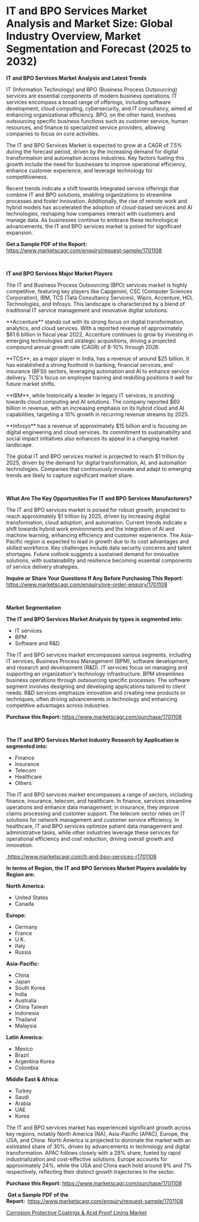 <p><h1>IT and BPO Services Market Analysis and Market Size: Global Industry Overview, Market Segmentation and Forecast (2025 to 2032)</h1></p><p><strong>IT and BPO Services Market Analysis and Latest Trends</strong></p>
<p><p>IT (Information Technology) and BPO (Business Process Outsourcing) services are essential components of modern business operations. IT services encompass a broad range of offerings, including software development, cloud computing, cybersecurity, and IT consultancy, aimed at enhancing organizational efficiency. BPO, on the other hand, involves outsourcing specific business functions such as customer service, human resources, and finance to specialized service providers, allowing companies to focus on core activities.</p><p>The IT and BPO Services Market is expected to grow at a CAGR of 7.5% during the forecast period, driven by the increasing demand for digital transformation and automation across industries. Key factors fueling this growth include the need for businesses to improve operational efficiency, enhance customer experience, and leverage technology for competitiveness. </p><p>Recent trends indicate a shift towards integrated service offerings that combine IT and BPO solutions, enabling organizations to streamline processes and foster innovation. Additionally, the rise of remote work and hybrid models has accelerated the adoption of cloud-based services and AI technologies, reshaping how companies interact with customers and manage data. As businesses continue to embrace these technological advancements, the IT and BPO services market is poised for significant expansion.</p></p>
<p><strong>Get a Sample PDF of the Report:&nbsp;</strong> <a href="https://www.marketscagr.com/enquiry/request-sample/1701108?utm_campaign=1879&utm_medium=2&utm_source=Github&utm_content=ia&utm_term=09012025&utm_id=it-and-bpo-services">https://www.marketscagr.com/enquiry/request-sample/1701108</a></p>
<p>&nbsp;</p>
<p><strong>IT and BPO Services Major Market Players</strong></p>
<p><p>The IT and Business Process Outsourcing (BPO) services market is highly competitive, featuring key players like Capgemini, CSC (Computer Sciences Corporation), IBM, TCS (Tata Consultancy Services), Wipro, Accenture, HCL Technologies, and Infosys. This landscape is characterized by a blend of traditional IT service management and innovative digital solutions.</p><p>**Accenture** stands out with its strong focus on digital transformation, analytics, and cloud services. With a reported revenue of approximately $61.6 billion in fiscal year 2022, Accenture continues to grow by investing in emerging technologies and strategic acquisitions, driving a projected compound annual growth rate (CAGR) of 8-10% through 2026.</p><p>**TCS**, as a major player in India, has a revenue of around $25 billion. It has established a strong foothold in banking, financial services, and insurance (BFSI) sectors, leveraging automation and AI to enhance service delivery. TCS's focus on employee training and reskilling positions it well for future market shifts.</p><p>**IBM**, while historically a leader in legacy IT services, is pivoting towards cloud computing and AI solutions. The company reported $60 billion in revenue, with an increasing emphasis on its hybrid cloud and AI capabilities, targeting a 10% growth in recurring revenue streams by 2025.</p><p>**Infosys** has a revenue of approximately $15 billion and is focusing on digital engineering and cloud services. Its commitment to sustainability and social impact initiatives also enhances its appeal in a changing market landscape.</p><p>The global IT and BPO services market is projected to reach $1 trillion by 2025, driven by the demand for digital transformation, AI, and automation technologies. Companies that continuously innovate and adapt to emerging trends are likely to capture significant market share.</p></p>
<p>&nbsp;</p>
<p><strong>What Are The Key Opportunities For IT and BPO Services Manufacturers?</strong></p>
<p><p>The IT and BPO services market is poised for robust growth, projected to reach approximately $1 trillion by 2025, driven by increasing digital transformation, cloud adoption, and automation. Current trends indicate a shift towards hybrid work environments and the integration of AI and machine learning, enhancing efficiency and customer experience. The Asia-Pacific region is expected to lead in growth due to its cost advantages and skilled workforce. Key challenges include data security concerns and talent shortages. Future outlook suggests a sustained demand for innovative solutions, with sustainability and resilience becoming essential components of service delivery strategies.</p></p>
<p><strong>Inquire or Share Your Questions If Any Before Purchasing This Report:</strong> <a href="https://www.marketscagr.com/enquiry/pre-order-enquiry/1701108?utm_campaign=1879&utm_medium=2&utm_source=Github&utm_content=ia&utm_term=09012025&utm_id=it-and-bpo-services">https://www.marketscagr.com/enquiry/pre-order-enquiry/1701108</a></p>
<p>&nbsp;</p>
<p><strong>Market Segmentation</strong></p>
<p><strong>The IT and BPO Services Market Analysis by types is segmented into:</strong></p>
<p><ul><li>IT services</li><li>BPM</li><li>Software and R&D</li></ul></p>
<p><p>The IT and BPO services market encompasses various segments, including IT services, Business Process Management (BPM), software development, and research and development (R&D). IT services focus on managing and supporting an organization's technology infrastructure. BPM streamlines business operations through outsourcing specific processes. The software segment involves designing and developing applications tailored to client needs. R&D services emphasize innovation and creating new products or techniques, often driving advancements in technology and enhancing competitive advantages across industries.</p></p>
<p><strong>Purchase this Report:&nbsp;</strong><a href="https://www.marketscagr.com/purchase/1701108?utm_campaign=1879&utm_medium=2&utm_source=Github&utm_content=ia&utm_term=09012025&utm_id=it-and-bpo-services">https://www.marketscagr.com/purchase/1701108</a></p>
<p>&nbsp;</p>
<p><strong>The IT and BPO Services Market Industry Research by Application is segmented into:</strong></p>
<p><ul><li>Finance</li><li>Insurance</li><li>Telecom</li><li>Healthcare</li><li>Others</li></ul></p>
<p><p>The IT and BPO services market encompasses a range of sectors, including finance, insurance, telecom, and healthcare. In finance, services streamline operations and enhance data management; in insurance, they improve claims processing and customer support. The telecom sector relies on IT solutions for network management and customer service efficiency. In healthcare, IT and BPO services optimize patient data management and administrative tasks, while other industries leverage these services for operational efficiency and cost reduction, driving overall growth and innovation.</p></p>
<p><a href="https://www.marketscagr.com/it-and-bpo-services-r1701108?utm_campaign=1879&utm_medium=2&utm_source=Github&utm_content=ia&utm_term=09012025&utm_id=it-and-bpo-services">&nbsp;https://www.marketscagr.com/it-and-bpo-services-r1701108</a></p>
<p><strong>In terms of Region, the IT and BPO Services Market Players available by Region are:</strong></p>
<p>
    <p> <strong> North America: </strong>
        <ul>
            <li>United States</li>
            <li>Canada</li>
        </ul>
        </p> 
    <p> <strong> Europe: </strong>
        <ul>
            <li>Germany</li>
            <li>France</li>
            <li>U.K.</li>
            <li>Italy</li>
            <li>Russia</li>
        </ul>
        </p> 
    <p> <strong> Asia-Pacific: </strong>
        <ul>
            <li>China</li>
            <li>Japan</li>
            <li>South Korea</li>
            <li>India</li>
            <li>Australia</li>
            <li>China Taiwan</li>
            <li>Indonesia</li>
            <li>Thailand</li>
            <li>Malaysia</li>
        </ul>
        </p> 
    <p> <strong> Latin America: </strong>
        <ul>
            <li>Mexico</li>
            <li>Brazil</li>
            <li>Argentina Korea</li>
            <li>Colombia</li>
        </ul>
        </p> 
    <p> <strong> Middle East & Africa: </strong>
        <ul>
            <li>Turkey</li>
            <li>Saudi</li>
            <li>Arabia</li>
            <li>UAE</li>
            <li>Korea</li>
        </ul>
    </p>
    </p>
<p><p>The IT and BPO services market has experienced significant growth across key regions, notably North America (NA), Asia-Pacific (APAC), Europe, the USA, and China. North America is projected to dominate the market with an estimated share of 30%, driven by advancements in technology and digital transformation. APAC follows closely with a 28% share, fueled by rapid industrialization and cost-effective solutions. Europe accounts for approximately 24%, while the USA and China each hold around 9% and 7% respectively, reflecting their distinct growth trajectories in the sector.</p></p>
<p><strong>Purchase this Report: </strong><a href="https://www.marketscagr.com/purchase/1701108?utm_campaign=1879&utm_medium=2&utm_source=Github&utm_content=ia&utm_term=09012025&utm_id=it-and-bpo-services">https://www.marketscagr.com/purchase/1701108</a></p>
<p>&nbsp;<strong>Get a Sample PDF of the Report:&nbsp;&nbsp;</strong><a href="https://www.marketscagr.com/enquiry/request-sample/1701108?utm_campaign=1879&utm_medium=2&utm_source=Github&utm_content=ia&utm_term=09012025&utm_id=it-and-bpo-services">https://www.marketscagr.com/enquiry/request-sample/1701108</a></p>
<p><strong></strong></p>
<p><p><a href="https://github.com/FassouRP/Market-Research-Report-List-6/blob/main/corrosion-protective-coatings-acid-proof-lining-market.md?utm_campaign=1879&utm_medium=2&utm_source=Github&utm_content=ia&utm_term=09012025&utm_id=it-and-bpo-services">Corrosion Protective Coatings & Acid Proof Lining Market</a></p></p>